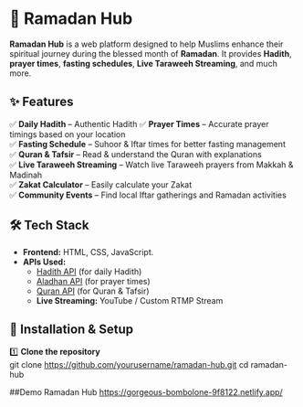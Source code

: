 # 🌙 Ramadan Hub  

**Ramadan Hub** is a web platform designed to help Muslims enhance their spiritual journey during the blessed month of
**Ramadan**. It provides **Hadith**, **prayer times**, **fasting schedules**, **Live Taraweeh Streaming**, and much more.  

## ✨ Features  

✅ **Daily Hadith** – Authentic Hadith 
✅ **Prayer Times** – Accurate prayer timings based on your location  
✅ **Fasting Schedule** – Suhoor & Iftar times for better fasting management  
✅ **Quran & Tafsir** – Read & understand the Quran with explanations  
✅ **Live Taraweeh Streaming** – Watch live Taraweeh prayers from Makkah & Madinah  
✅ **Zakat Calculator** – Easily calculate your Zakat  
✅ **Community Events** – Find local Iftar gatherings and Ramadan activities  


## 🛠️ Tech Stack  

- **Frontend:** HTML, CSS, JavaScript.
- **APIs Used:**  
  - [Hadith API](https://api.hadith.gading.dev) (for daily Hadith)  
  - [Aladhan API](https://aladhan.com/prayer-times-api) (for prayer times)  
  - [Quran API](https://alquran.cloud/api) (for Quran & Tafsir)  
  - **Live Streaming:** YouTube  / Custom RTMP Stream  

## 🚀 Installation & Setup  

1️⃣ **Clone the repository**  
git clone https://github.com/yourusername/ramadan-hub.git
cd ramadan-hub

##Demo Ramadan Hub 
https://gorgeous-bombolone-9f8122.netlify.app/



